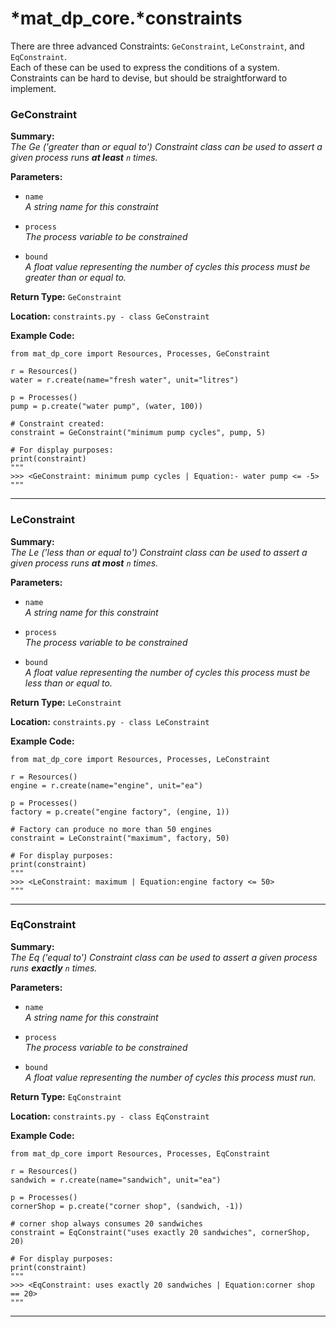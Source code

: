 # *mat_dp_core.***constraints**

There are three advanced Constraints: ```GeConstraint```, ```LeConstraint```, and ```EqConstraint```.  
Each of these can be used to express the conditions of a system. Constraints can be hard to devise, but should be straightforward to implement.

<!-- TODO: redo according to what mark said, about being able to make expressions within constraints eg:
LeConstraint("wood and wool below 50", lumberMill + wool, 50) -->

### **GeConstraint** 

**Summary:**  
*The Ge ('greater than or equal to') Constraint class can be used to assert a given process runs __at least__ ```n``` times.*

**Parameters:**

* ```name```  
  *A string name for this constraint*

* ```process```  
  *The process variable to be constrained*

* ```bound```  
  *A float value representing the number of cycles this process must be greater than or equal to.*

**Return Type:**  ```GeConstraint```

**Location:** ```constraints.py - class GeConstraint```

**Example Code:**
```
from mat_dp_core import Resources, Processes, GeConstraint

r = Resources()
water = r.create(name="fresh water", unit="litres")

p = Processes() 
pump = p.create("water pump", (water, 100))

# Constraint created:
constraint = GeConstraint("minimum pump cycles", pump, 5)

# For display purposes:
print(constraint)
"""
>>> <GeConstraint: minimum pump cycles | Equation:- water pump <= -5>
"""
```

---


### **LeConstraint** 

**Summary:**  
*The Le ('less than or equal to') Constraint class can be used to assert a given process runs __at most__ ```n``` times.*

**Parameters:**

* ```name```  
  *A string name for this constraint*

* ```process```  
  *The process variable to be constrained*

* ```bound```  
  *A float value representing the number of cycles this process must be less than or equal to.*

**Return Type:**  ```LeConstraint```

**Location:** ```constraints.py - class LeConstraint```

**Example Code:**
```
from mat_dp_core import Resources, Processes, LeConstraint

r = Resources()
engine = r.create(name="engine", unit="ea")

p = Processes() 
factory = p.create("engine factory", (engine, 1))

# Factory can produce no more than 50 engines
constraint = LeConstraint("maximum", factory, 50)

# For display purposes:
print(constraint)
"""
>>> <LeConstraint: maximum | Equation:engine factory <= 50>
"""
```

---



### **EqConstraint**

**Summary:**  
*The Eq ('equal to') Constraint class can be used to assert a given process runs __exactly__ ```n``` times.*

**Parameters:**

* ```name```  
  *A string name for this constraint*

* ```process```  
  *The process variable to be constrained*

* ```bound```  
  *A float value representing the number of cycles this process must run.*

**Return Type:**  ```EqConstraint```

**Location:** ```constraints.py - class EqConstraint```

**Example Code:**
```
from mat_dp_core import Resources, Processes, EqConstraint

r = Resources()
sandwich = r.create(name="sandwich", unit="ea")

p = Processes() 
cornerShop = p.create("corner shop", (sandwich, -1))

# corner shop always consumes 20 sandwiches
constraint = EqConstraint("uses exactly 20 sandwiches", cornerShop, 20)

# For display purposes:
print(constraint)
"""
>>> <EqConstraint: uses exactly 20 sandwiches | Equation:corner shop == 20>
"""
```

---

